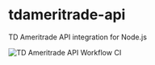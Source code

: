 # tdameritrade-api
TD Ameritrade API integration for Node.js

![TD Ameritrade API Workflow CI](https://github.com/gitchrisqueen/tdameritrade-api/workflows/TD%20Ameritrade%20API%20Workflow%20CI/badge.svg)
